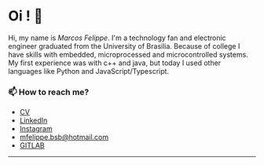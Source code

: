 # Oi ! 👋


Hi, my name is _Marcos Felippe_. I'm a technology fan and electronic engineer graduated from the University of Brasilia. Because of college I have skills with embedded, microprocessed and microcontrolled systems. My first experience was with c++ and java, but today I used other languages like Python and JavaScript/Typescript. 


### 📫 How to reach me?
- [CV](https://mfelippeserver.herokuapp.com/)
- [LinkedIn](https://www.linkedin.com/in/marcos-felippe-alves-4b483719a/) 
- [Instagram](https://www.instagram.com/mfelippe_/)
- mfelippe.bsb@hotmail.com
- [GITLAB](https://gitlab.com/mfelippe)


***



<!--
**garimasingh128/garimasingh128** is a ✨ _special_ ✨ repository because its `README.md` (this file) appears on your GitHub profile.

Here are some ideas to get you started:

- 🔭 I’m currently working on ...
- 🌱 I’m currently learning ...
- 👯 I’m looking to collaborate on ...
- 🤔 I’m looking for help with ...
- 💬 Ask me about ...
- 📫 How to reach me: ...
- 😄 Pronouns: ...
- ⚡ Fun fact: ...
-->
